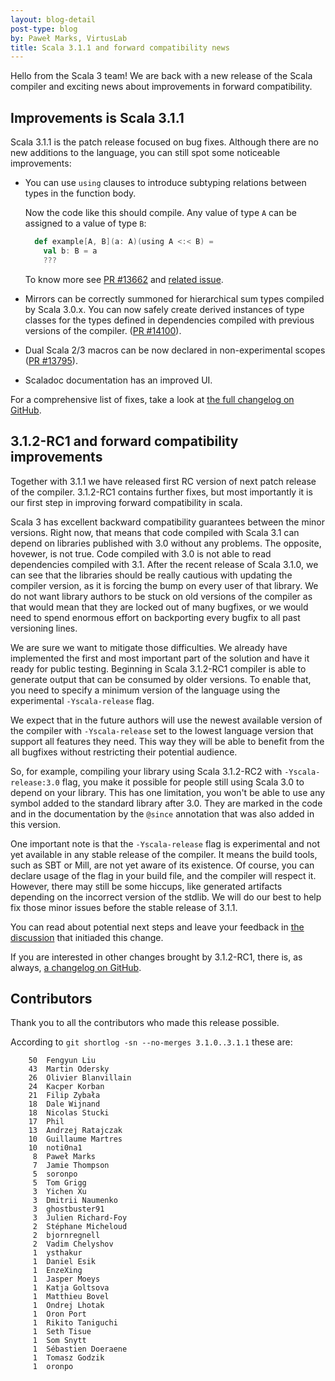 ```yaml
---
layout: blog-detail
post-type: blog
by: Paweł Marks, VirtusLab
title: Scala 3.1.1 and forward compatibility news
---
```


Hello from the Scala 3 team! We are back with a new release of the Scala compiler and exciting news about improvements in forward compatibility.

## Improvements is Scala 3.1.1

Scala 3.1.1 is the patch release focused on bug fixes. Although there are no new additions to the language, you can still spot some noticeable improvements:

- You can use `using` clauses to introduce subtyping relations between types in the function body.

  Now the code like this should compile. Any value of type `A` can be assigned to a value of type `B`:

  ```scala
    def example[A, B](a: A)(using A <:< B) =
      val b: B = a
      ???
  ```

  To know more see [PR #13662](https://github.com/lampepfl/dotty/pull/13662) and [related issue](https://github.com/lampepfl/dotty/issues/12955).
- Mirrors can be correctly summoned for hierarchical sum types compiled by Scala 3.0.x. You can now safely create derived instances of type classes for the types defined in dependencies compiled with previous versions of the compiler. ([PR #14100](https://github.com/lampepfl/dotty/pull/14100)).
- Dual Scala 2/3 macros can be now declared in non-experimental scopes ([PR #13795](https://github.com/lampepfl/dotty/pull/13795)).
- Scaladoc documentation has an improved UI.

For a comprehensive list of fixes, take a look at [the full changelog on GitHub](https://github.com/lampepfl/dotty/releases/tag/3.1.1).

## 3.1.2-RC1 and forward compatibility improvements

Together with 3.1.1 we have released first RC version of next patch release of the compiler. 3.1.2-RC1 contains further fixes, but most importantly it is our first step in improving forward compatibility in scala.

Scala 3 has excellent backward compatibility guarantees between the minor versions. Right now, that means that code compiled with Scala 3.1 can depend on libraries published with 3.0 without any problems. The opposite, hovewer, is not true. Code compiled with 3.0 is not able to read dependencies compiled with 3.1. After the recent release of Scala 3.1.0, we can see that the libraries should be really cautious with updating the compiler version, as it is forcing the bump on every user of that library. We do not want library authors to be stuck on old versions of the compiler as that would mean that they are locked out of many bugfixes, or we would need to spend enormous effort on backporting every bugfix to all past versioning lines.

We are sure we want to mitigate those difficulties. We already have implemented the first and most important part of the solution and have it ready for public testing. Beginning in Scala 3.1.2-RC1 compiler is able to generate output that can be consumed by older versions. To enable that, you need to specify a minimum version of the language using the experimental `-Yscala-release` flag.

We expect that in the future authors will use the newest available version of the compiler with `-Yscala-release` set to the lowest language version that support all features they need. This way they will be able to benefit from the all bugfixes without restricting their potential audience.

So, for example, compiling your library using Scala 3.1.2-RC2 with `-Yscala-release:3.0` flag, you make it possible for people still using Scala 3.0 to depend on your library. This has one limitation, you won't be able to use any symbol added to the standard library after 3.0. They are marked in the code and in the documentation by the `@since` annotation that was also added in this version.

One important note is that the `-Yscala-release` flag is experimental and not yet available in any stable release of the compiler. It means the build tools, such as SBT or Mill, are not yet aware of its existence. Of course, you can declare usage of the flag in your build file, and the compiler will respect it. However, there may still be some hiccups, like generated artifacts depending on the incorrect version of the stdlib. We will do our best to help fix those minor issues before the stable release of 3.1.1.

You can read about potential next steps and leave your feedback in [the discussion](https://contributors.scala-lang.org/t/improving-scala-3-forward-compatibility/5298) that initiaded this change.

If you are interested in other changes brought by 3.1.2-RC1, there is, as always, [a changelog on GitHub](https://github.com/lampepfl/dotty/releases/tag/3.1.2-RC1).

## Contributors

Thank you to all the contributors who made this release possible.

According to `git shortlog -sn --no-merges 3.1.0..3.1.1` these are:

```
    50  Fengyun Liu
    43  Martin Odersky
    26  Olivier Blanvillain
    24  Kacper Korban
    21  Filip Zybała
    18  Dale Wijnand
    18  Nicolas Stucki
    17  Phil
    13  Andrzej Ratajczak
    10  Guillaume Martres
    10  noti0na1
     8  Paweł Marks
     7  Jamie Thompson
     5  soronpo
     5  Tom Grigg
     3  Yichen Xu
     3  Dmitrii Naumenko
     3  ghostbuster91
     3  Julien Richard-Foy
     2  Stéphane Micheloud
     2  bjornregnell
     2  Vadim Chelyshov
     1  ysthakur
     1  Daniel Esik
     1  EnzeXing
     1  Jasper Moeys
     1  Katja Goltsova
     1  Matthieu Bovel
     1  Ondrej Lhotak
     1  Oron Port
     1  Rikito Taniguchi
     1  Seth Tisue
     1  Som Snytt
     1  Sébastien Doeraene
     1  Tomasz Godzik
     1  oronpo
```
